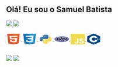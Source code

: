 ## Olá! Eu sou o Samuel Batista
 <div>
  <a href="https://github.com/samuelbatistadeb">
  <img height="180em" src="https://github-readme-stats.vercel.app/api?username=samuelbatistadeb&show_icons=true&theme=dark&include_all_commits=true&count_private=true"/>
  <img height="180em" src="https://github-readme-stats.vercel.app/api/top-langs/?username=samuelbatistadeb&layout=compact&langs_count=16&theme=dark"/>
</div>
<div style="display: inline_block"><br>
  <img align="center" alt="Samuel-HTML" height="30" width="40" src="https://raw.githubusercontent.com/devicons/devicon/master/icons/html5/html5-original.svg">
  <img align="center" alt="Samuel-CSS" height="30" width="40" src="https://raw.githubusercontent.com/devicons/devicon/master/icons/css3/css3-original.svg">
  <img align="center" alt="Samuel-Python" height="30" width="40" src="https://raw.githubusercontent.com/devicons/devicon/master/icons/python/python-original.svg">
  <img align="center" alt="Samuel-PHP" height="30" width="40" src="https://raw.githubusercontent.com/devicons/devicon/master/icons/php/php-original.svg">
  <img align="center" alt="Samuel-Js" height="30" width="40" src="https://raw.githubusercontent.com/devicons/devicon/master/icons/javascript/javascript-plain.svg"> 
  <img align="center" alt="Samuel-C++" height="30" width="40" src="https://raw.githubusercontent.com/devicons/devicon/master/icons/cplusplus/cplusplus-plain.svg">
</div>
  
  ##
 
<div> 
  <a href = "mailto:samuelbatistadeb@gmail.com"><img src="https://img.shields.io/badge/Gmail-D14836?style=for-the-badge&logo=gmail&logoColor=white" target="_blank"></a>
  <a href="https://www.linkedin.com/in/samuel-batista-b625662b3" target="_blank"><img src="https://img.shields.io/badge/-LinkedIn-%230077B5?style=for-the-badge&logo=linkedin&logoColor=white" target="_blank"></a> 
 
 
</div>
